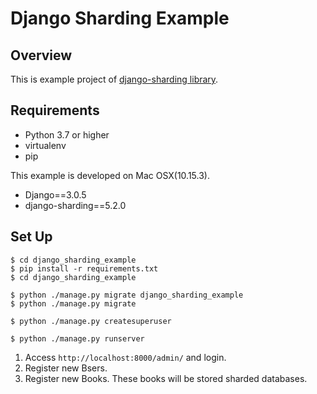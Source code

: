 # Django Sharding Example

## Overview

This is example project of [django-sharding library](https://github.com/JBKahn/django-sharding).

## Requirements

 * Python 3.7 or higher
 * virtualenv
 * pip

This example is developed on Mac OSX(10.15.3).

 * Django==3.0.5
 * django-sharding==5.2.0

## Set Up

```
$ cd django_sharding_example
$ pip install -r requirements.txt
$ cd django_sharding_example

$ python ./manage.py migrate django_sharding_example
$ python ./manage.py migrate

$ python ./manage.py createsuperuser

$ python ./manage.py runserver
```


 1. Access `http://localhost:8000/admin/` and login.  
 2. Register new Bsers.
 3. Register new Books. These books will be stored sharded databases.


